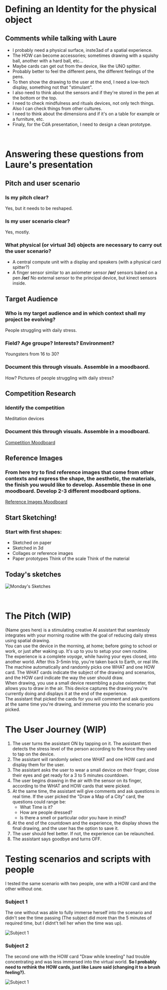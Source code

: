 # Defining an Identity for the physical object

## Comments while talking with Laure
- I probably need a physical surface, inste3ad of a spatial experience.
- The HOW can become accessories; sometimes drawing with a squishy ball, another with a hard ball, etc...
- Maybe cards can get out from the device, like the UNO spitter.
- Probably better to feel the different pens, the different feelings of the pens.
- To then show the drawing to the user at the end, I need a low-tech display, something not that "stimulant".
- I also need to think about the sensors and if they're stored in the pen at the bottom or the top.
- I need to check mindfulness and rituals devices, not only tech things. Also I can check things from other cultures.
- I need to think about the dimensions and if it's on a table for example or a furniture, etc.
- Finaly, for the CdA presentation, I need to design a clean prototype.

<br>

# Answering these questions from Laure's presentation
## Pitch and user scenario
### Is my pitch clear?
Yes, but it needs to be reshaped.

### Is my user scenario clear?
Yes, mostly.

### What physical (or virtual 3d) objects are necessary to carry out the user scenario?
- A central compute unit with a display and speakers (with a physical card spitter?)
- A finger sensor similar to an axiometer sensor <b>/or/</b> sensors baked on a pen <b>/or/</b> No external sensor to the principal device, but kinect sensors inside.

## Target Audience
### Who is my target audience and in which context shall my project be evolving?
People struggling with daily stress.

### Field? Age groupe? Interests? Environment?
Youngsters from 16 to 30?

### Document this through visuals. Assemble in a moodbaord.
How? Pictures of people struggling with daily stress?

## Competition Research
### Identify the competition
Meditation devices

### Document this through visuals. Assemble in a moodboard.
[Competition Moodboard](https://www.playbook.com/s/cybrneon/atelier-md1-cda/XLQisuKDoMUP3ofQUoLRPgAL)

## Reference Images
### From here try to find reference images that come from other contexts and express the shape, the aesthetic, the materials, the finish you would like to develop. Assemble these in one moodboard. Develop 2-3 different moodboard options.
[Reference Images Moodboard](https://www.playbook.com/s/cybrneon/atelier-md1-cda/sSBFD9p4xfoBxunMrdE6obzm)


## Start Sketching!
### Start with first shapes:
- Sketched on paper
- Sketched in 3d
- Collages or reference images
- Paper prototypes
Think of the scale
Think of the material

## Today's sketches
![Monday's Sketches](/process/2023-11-13/Sketches_131123.png)

<br>

# The Pitch (WIP)
(Name goes here) is a stimulating creative AI assistant that seamlessly integrates with your morning routine with the goal of reducing daily stress using spatial drawing.
<br>
You can use the device in the morning, at home; before going to school or work, or just after waking up. It's up to you to setup your own routine.
<br>
The experience is a complete _voyage_, while having your eyes closed,  into another world. After this 3-5min trip, you're taken back to Earth, or real life.
<br>
The machine automatically and randomly picks one WHAT and one HOW card. The WHAT cards indicate the subject of the drawing and scenarios, and the HOW card indicate the way the user should draw.
<br>
When drawing, you use a small device resembling a pulse oxiometer, that allows you to draw in the air. This device captures the drawing you're currently doing and displays it at the end of the experience.
<br>
The assistant that picked the cards for you will comment and ask questions at the same time you're drawing, and immerse you into the scenario you picked.

# The User Journey (WIP)
1. The user turns the assistant ON by tapping on it. The assistant then detects the stress level of the person according to the force they used to tap on the device.
2. The assistant will randomly select one WHAT and one HOW card and display them for the user.
3. The assistant asks the user to wear a small device on their finger, close their eyes and get ready for a 3 to 5 minutes countdown.
4. The user begins drawing in the air with the sensor on its finger, according to the WHAT and HOW cards that were picked.
5. At the same time, the assistant will give comments and ask questions in real time. If the user picked the "Draw a Map of a City" card, the questions could range be:
    - What Time is it?
    - How are people dressed?
    - Is there a smell or particular odor you have in mind?
6. At the end of the countdown and the experience, the display shows the final drawing, and the user has the option to save it.
7. The user should feel better. If not, the experience can be relaunched.
8. The assistant says goodbye and turns OFF.

# Testing scenarios and scripts with people
I tested the same scenario with two people, one with a HOW card and the other without one.

### Subject 1
The one without was able to fully immerse herself into the scenario and didn't see the time passing (The subject did more than the 5 minutes of required time, but I didnt't tell her when the time was up).

![Subject 1](/process/2023-11-13/IMG_subject1_06.jpeg)

### Subject 2
The second one with the HOW card "Draw while kneeling" had trouble concentrating and was less immersed into the virtual world. <b>So I probably need to rethink the HOW cards, just like Laure said (changing it to a brush feeling?).</b>

![Subject 1](/process/2023-11-13/IMG_subject2_03.jpeg)